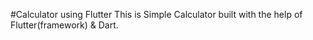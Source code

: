 #Calculator using Flutter
This is Simple Calculator built with the help of Flutter(framework) & Dart.
